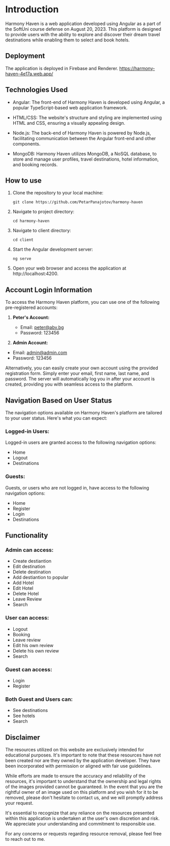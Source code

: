 # Introduction
Harmony Haven is a web application developed using Angular as a part of the SoftUni course defense on August 20, 2023. This platform is designed to provide users with the ability to explore and discover their dream travel destinations while enabling them to select and book hotels.

## Deployment
The application is deployed in Firebase and Renderer. https://harmony-haven-4e17a.web.app/

## Technologies Used
- Angular: The front-end of Harmony Haven is developed using Angular, a popular TypeScript-based web application framework.

- HTML/CSS: The website's structure and styling are implemented using HTML and CSS, ensuring a visually appealing design.

- Node.js: The back-end of Harmony Haven is powered by Node.js, facilitating communication between the Angular front-end and other components.

- MongoDB: Harmony Haven utilizes MongoDB, a NoSQL database, to store and manage user profiles, travel destinations, hotel information, and booking records.

## How to use
1. Clone the repository to your local machine:
   ```shell
   git clone https://github.com/PetarPanajotov/harmony-haven
2. Navigate to project directory:
    ```shell
    cd harmony-haven
3. Navigate to client directory:
    ```shell
    cd client
4. Start the Angular development server:
    ```shell
    ng serve
5. Open your web browser and access the application at http://localhost:4200.

## Account Login Information

To access the Harmony Haven platform, you can use one of the following pre-registered accounts:

1. **Peter's Account:**
   - Email: peter@abv.bg
   - Password: 123456

2.  **Admin Account:**
   - Email: admin@admin.com
   - Password: 123456

Alternatively, you can easily create your own account using the provided registration form. Simply enter your email, first name, last name, and password. The server will automatically log you in after your account is created, providing you with seamless access to the platform.

## Navigation Based on User Status

The navigation options available on Harmony Haven's platform are tailored to your user status. Here's what you can expect:

### Logged-in Users:

Logged-in users are granted access to the following navigation options:

- Home
- Logout
- Destinations

### Guests:

Guests, or users who are not logged in, have access to the following navigation options:

- Home
- Register
- Login
- Destinations

## Functionality

### Admin can access:
- Create destiantion
- Edit destination
- Delete destination
- Add destiantion to popular
- Add Hotel
- Edit Hotel
- Delete Hotel
- Leave Review
- Search

### User can access:
- Logout
- Booking
- Leave review
- Edit his own review
- Delete his own review
- Search

### Guest can access:
- Login
- Register

### Both Guest and Users can:
- See destinations
- See hotels
- Search

## Disclaimer 

The resources utilized on this website are exclusively intended for educational purposes. It's important to note that these resources have not been created nor are they owned by the application developer. They have been incorporated with permission or aligned with fair use guidelines.

While efforts are made to ensure the accuracy and reliability of the resources, it's important to understand that the ownership and legal rights of the images provided cannot be guaranteed. In the event that you are the rightful owner of an image used on this platform and you wish for it to be removed, please don't hesitate to contact us, and we will promptly address your request.

It's essential to recognize that any reliance on the resources presented within this application is undertaken at the user's own discretion and risk. We appreciate your understanding and commitment to responsible use.

For any concerns or requests regarding resource removal, please feel free to reach out to me.
